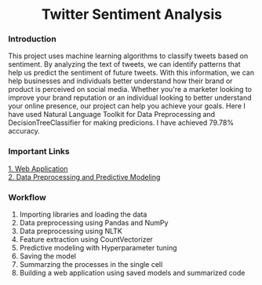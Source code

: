 <h1 align="center">Twitter Sentiment Analysis</h1>

### Introduction
This project uses machine learning algorithms to classify tweets based on sentiment.
By analyzing the text of tweets, we can identify patterns that help us predict the sentiment of future tweets.
With this information, we can help businesses and individuals better understand how their brand or product is perceived on social media. 
Whether you're a marketer looking to improve your brand reputation or an individual looking to better understand your online presence, 
our project can help you achieve your goals. Here I have used Natural Language Toolkit for Data Preprocessing and DecisionTreeClassifier for making predicions.
I have achieved 79.78% accuracy.

### Important Links
[1. Web Application](https://twitter-sentiment-analysis.streamlit.app/)<br>
[2. Data Preprocessing and Predictive Modeling](https://github.com/prasadposture/Twitter-Sentiment-Analysis/blob/main/Twitter-Sentiment-Analysis-using-DTC.ipynb)

### Workflow
1. Importing libraries and loading the data
2. Data preprocessing using Pandas and NumPy
3. Data preprocessing using NLTK
4. Feature extraction using CountVectorizer
5. Predictive modeling with Hyperparameter tuning
6. Saving the model
7. Summarzing the processes in the single cell
8. Building a web application using saved models and summarized code
